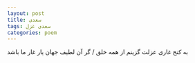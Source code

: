 ```yaml
---
layout: post
title: سعدی
tags: سعدی غزل
categories: poem
---
```


به کنج غاری عزلت گزینم از همه خلق / گر آن لطیف جهان یار غار ما باشد
